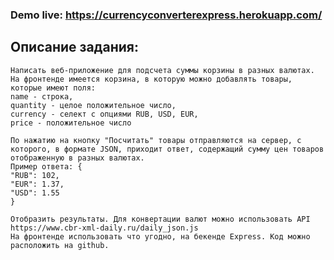 ### Demo live: https://currencyconverterexpress.herokuapp.com/

## Описание задания:

    Написать веб-приложение для подсчета суммы корзины в разных валютах.
    На фронтенде имеется корзина, в которую можно добавлять товары, которые имеют поля:
    name - строка,
    quantity - целое положительное число,
    currency - селект с опциями RUB, USD, EUR,
    price - положительное число

    По нажатию на кнопку "Посчитать" товары отправляются на сервер, с которого, в формате JSON, приходит ответ, содержащий сумму цен товаров отображенную в разных валютах.
    Пример ответа: {
    "RUB": 102,
    "EUR": 1.37,
    "USD": 1.55
    }

    Отобразить результаты. Для конвертации валют можно использовать API https://www.cbr-xml-daily.ru/daily_json.js
    На фронтенде использовать что угодно, на бекенде Express. Код можно расположить на github.
